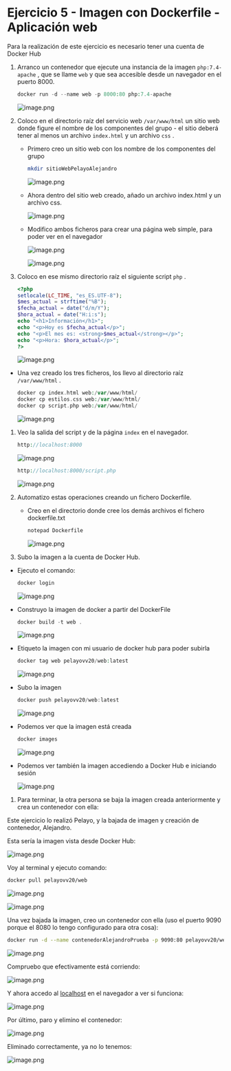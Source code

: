# Ejercicio 5 - Imagen con Dockerfile - Aplicación web

Para la realización de este ejercicio es necesario tener una cuenta de Docker Hub

1. Arranco un contenedor que ejecute una instancia de la imagen `php:7.4-apache` , que se llame `web` y que sea accesible desde un navegador en el puerto 8000.
    
    ```php
    docker run -d --name web -p 8000:80 php:7.4-apache
    ```
    
    ![image.png](image.png)
    
2. Coloco en el directorio raíz del servicio web `/var/www/html` un sitio web donde figure el nombre de los componentes del grupo - el sitio deberá tener al menos un archivo `index.html` y un archivo `css` .
    - Primero creo un sitio web con los nombre de los componentes del grupo
        
        ```php
        mkdir sitioWebPelayoAlejandro
        ```
        
        ![image.png](image%201.png)
        
    - Ahora dentro del sitio web creado, añado un archivo index.html y un archivo css.
        
        ![image.png](image%202.png)
        
    
    - Modifico ambos ficheros para crear una página web simple, para poder ver en el navegador
        
        ![image.png](image%203.png)
        
        ![image.png](image%204.png)
        
3. Coloco en ese mismo directorio raíz el siguiente script `php` .
    
    ```php
    <?php
    setlocale(LC_TIME, "es_ES.UTF-8");
    $mes_actual = strftime("%B");
    $fecha_actual = date("d/m/Y");
    $hora_actual = date("H:i:s");
    echo "<h1>Información</h1>";
    echo "<p>Hoy es $fecha_actual</p>";
    echo "<p>El mes es: <strong>$mes_actual</strong></p>";
    echo "<p>Hora: $hora_actual</p>";
    ?>
    ```
    
    ![image.png](image%205.png)
    

- Una vez creado los tres ficheros, los llevo al directorio raíz `/var/www/html` .
    
    ```php
    docker cp index.html web:/var/www/html/
    docker cp estilos.css web:/var/www/html/
    docker cp script.php web:/var/www/html/
    
    ```
    
    ![image.png](image%206.png)
    
1. Veo la salida del script y de la página `index` en el navegador.
    
    ```php
    http://localhost:8000
    ```
    
    ![image.png](image%207.png)
    
    ```php
    http://localhost:8000/script.php
    ```
    
    ![image.png](image%208.png)
    
2. Automatizo estas operaciones creando un fichero Dockerfile.
    - Creo en el directorio donde cree los demás archivos el fichero dockerfile.txt
        
        ```php
        notepad Dockerfile
        ```
        
        ![image.png](image%209.png)
        
3. Subo la imagen a la cuenta de Docker Hub.
- Ejecuto el comando:
    
    ```jsx
    docker login
    ```
    
    ![image.png](image%2010.png)
    
- Construyo la imagen de docker a partir del DockerFile
    
    ```php
    docker build -t web .
    ```
    
    ![image.png](image%2011.png)
    
- Etiqueto la imagen con mi usuario de docker hub para poder subirla
    
    ```php
    docker tag web pelayovv20/web:latest
    ```
    
    ![image.png](image%2012.png)
    
- Subo la imagen
    
    ```jsx
    docker push pelayovv20/web:latest
    ```
    
    ![image.png](image%2013.png)
    
- Podemos ver que la imagen está creada
    
    ```jsx
    docker images
    ```
    
    ![image.png](image%2014.png)
    
- Podemos ver también la imagen accediendo a Docker Hub e iniciando sesión
    
    ![image.png](image%2015.png)
    

1. Para terminar, la otra persona se baja la imagen creada anteriormente y crea un contenedor con ella:

Este ejercicio lo realizó Pelayo, y la bajada de imagen y creación de contenedor, Alejandro.

Esta sería la imagen vista desde Docker Hub:

![image.png](image%2016.png)

Voy al terminal y ejecuto comando:

```bash
docker pull pelayovv20/web
```

![image.png](image%2017.png)

![image.png](image%2018.png)

Una vez bajada la imagen, creo un contenedor con ella (uso el puerto 9090 porque el 8080 lo tengo configurado para otra cosa):

```bash
docker run -d --name contenedorAlejandroPrueba -p 9090:80 pelayovv20/web
```

![image.png](image%2019.png)

Compruebo que efectivamente está corriendo:

![image.png](image%2020.png)

Y ahora accedo al [localhost](http://localhost) en el navegador a ver si funciona:

![image.png](image%2021.png)

Por último, paro y elimino el contenedor:

![image.png](image%2022.png)

Eliminado correctamente, ya no lo tenemos: 

![image.png](image%2023.png)